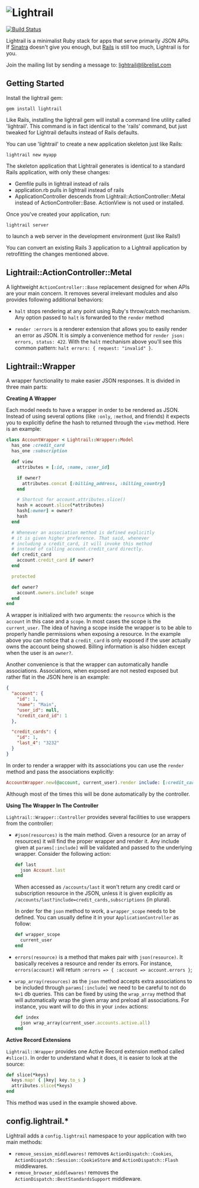 ![Lightrail](https://github.com/lightness/lightrail/raw/master/logo.png)
============
[![Build Status](https://secure.travis-ci.org/lightness/lightrail.png?branch=master)](http://travis-ci.org/lightness/lightrail)

Lightrail is a minimalist Ruby stack for apps that serve primarily JSON APIs.
If [Sinatra][sinatra] doesn't give you enough, but [Rails][rails] is still too much, Lightrail is for you.

[sinatra]: http://www.sinatrarb.com/
[rails]: http://rubyonrails.org/

Join the mailing list by sending a message to: lightrail@librelist.com

Getting Started
---------------

Install the lightrail gem:

`gem install lightrail`

Like Rails, installing the lightrail gem will install a command line utility
called 'lightrail'. This command is in fact identical to the 'rails' command,
but just tweaked for Lightrail defaults instead of Rails defaults.

You can use 'lightrail' to create a new application skeleton just like Rails:

`lightrail new myapp`

The skeleton application that Lightrail generates is identical to a standard
Rails application, with only these changes:

* Gemfile pulls in lightrail instead of rails
* application.rb pulls in lightrail instead of rails
* ApplicationController descends from Lightrail::ActionController::Metal
  instead of ActionController::Base. ActionView is not used or installed.

Once you've created your application, run:

`lightrail server`

to launch a web server in the development environment (just like Rails!)

You can convert an existing Rails 3 application to a Lightrail application
by retrofitting the changes mentioned above.

Lightrail::ActionController::Metal
----------------------------------

A lightweight `ActionController::Base` replacement designed for when APIs are your main concern.
It removes several irrelevant modules and also provides following additional behaviors:

  * `halt` stops rendering at any point using Ruby's throw/catch mechanism.
    Any option passed to `halt` is forwarded to the `render` method

  * `render :errors` is a renderer extension that allows you to easily render an error as JSON.
    It is simply a convenience method for `render json: errors, status: 422`.
    With the `halt` mechanism above you'll see this common pattern: `halt errors: { request: "invalid" }`.


Lightrail::Wrapper
------------------

A wrapper functionality to make easier JSON responses.
It is divided in three main parts:

**Creating A Wrapper**

Each model needs to have a wrapper in order to be rendered as JSON.
Instead of using several options (like `:only`, `:method`, and friends) it expects you to explicitly define the hash to returned through the `view` method.
Here is an example:

``` ruby
class AccountWrapper < Lightrail::Wrapper::Model
  has_one :credit_card
  has_one :subscription

  def view
    attributes = [:id, :name, :user_id]

    if owner?
      attributes.concat [:billing_address, :billing_country]
    end

    # Shortcut for account.attributes.slice()
    hash = account.slice(*attributes)
    hash[:owner] = owner?
    hash
  end

  # Whenever an association method is defined explicitly
  # it is given higher preference. That said, whenever
  # including a credit_card, it will invoke this method
  # instead of calling account.credit_card directly.
  def credit_card
    account.credit_card if owner?
  end

  protected

  def owner?
    account.owners.include? scope
  end
end
```

A wrapper is initialized with two arguments:
the `resource` which is the `account` in this case and a `scope`.
In most cases the scope is the `current_user`.
The idea of having a scope inside the wrapper is to be able to properly handle permissions when exposing a resource.
In the example above you can notice that a `credit_card` is only exposed if the user actually owns the account being showed.
Billing information is also hidden except when the user is an `owner?`.

Another convenience is that the wrapper can automatically handle associations.
Associations, when exposed are not nested exposed but rather flat in the JSON here is an example:


``` json
{
  "account": {
    "id": 1,
    "name": "Main",
    "user_id": null,
    "credit_card_id": 1
  },

  "credit_cards": {
    "id": 1,
    "last_4": "3232"
  }
}
```

In order to render a wrapper with its associations you can use the `render` method and pass the associations explicitly:

``` ruby
AccountWrapper.new(@account, current_user).render include: [:credit_card]
```

Although most of the times this will be done automatically by the controller.

**Using The Wrapper In The Controller**

`Lightrail::Wrapper::Controller` provides several facilities to use wrappers from the controller:

  * `#json(resources)` is the main method.
    Given a resource (or an array of resources) it will find the proper wrapper and render it.
    Any include given at `params[:include]` will be validated and passed to the underlying wrapper.
    Consider the following action:

    ``` ruby
    def last
      json Account.last
    end
    ```

    When accessed as `/accounts/last` it won't return any credit card or subscription resource in the JSON, unless it is given explicitly as `/accounts/last?include=credit_cards,subscriptions` (in plural).

    In order for the `json` method to work, a `wrapper_scope` needs to be defined.
    You can usually define it in your `ApplicationController` as follow:

    ``` ruby
    def wrapper_scope
      current_user
    end
    ```

  * `errors(resource)` is a method that makes pair with `json(resource)`.
    It basically receives a resource and render its errors.
    For instance, `errors(account)` will return `:errors => { :account => account.errors }`;

  * `wrap_array(resources)` as the `json` method accepts extra associations to be included through `params[:include]` we need to be careful to not do `N+1` db queries.
    This can be fixed by using the `wrap_array` method that will automatically wrap the given array and preload all associations.
    For instance, you want will to do this in your `index` actions:

    ``` ruby
    def index
      json wrap_array(current_user.accounts.active.all)
    end
    ```

**Active Record Extensions**

`Lightrail::Wrapper` provides one Active Record extension method called `#slice()`.
In order to understand what it does, it is easier to look at the source:

``` ruby
def slice(*keys)
  keys.map! { |key| key.to_s }
  attributes.slice(*keys)
end
```

This method was used in the example showed above.


config.lightrail.*
------------------

Lightrail adds a `config.lightrail` namespace to your application with two main methods:

  * `remove_session_middlewares!` removes `ActionDispatch::Cookies`,
  `ActionDispatch::Session::CookieStore` and `ActionDispatch::Flash` middlewares.
  * `remove_browser_middlewares!` removes the `ActionDispatch::BestStandardsSupport` middleware.

